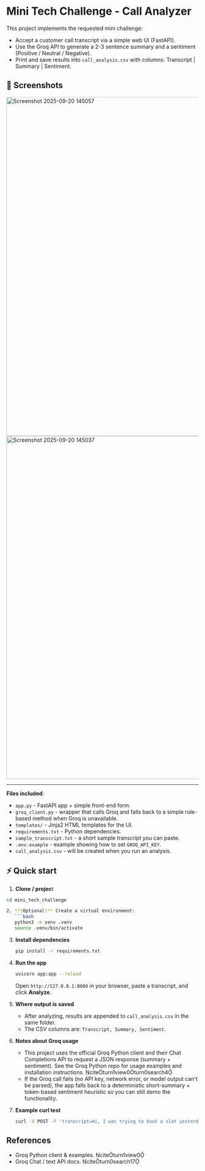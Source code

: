 # Mini Tech Challenge - Call Analyzer

This project implements the requested mini challenge:
- Accept a customer call transcript via a simple web UI (FastAPI).
- Use the Groq API to generate a 2-3 sentence summary and a sentiment (Positive / Neutral / Negative).
- Print and save results into `call_analysis.csv` with columns: Transcript | Summary | Sentiment.

## 📱 Screenshots
<img width="1890" height="885" alt="Screenshot 2025-09-20 145057" src="https://github.com/user-attachments/assets/10b46256-ca75-41a7-9a1f-dd9216551f2a" />
<img width="1905" height="896" alt="Screenshot 2025-09-20 145037" src="https://github.com/user-attachments/assets/3c48575d-11f1-4470-96a9-85df6d62d81d" />

---

**Files included**:
- `app.py` - FastAPI app + simple front-end form.
- `groq_client.py` - wrapper that calls Groq and falls back to a simple rule-based method when Groq is unavailable.
- `templates/` - Jinja2 HTML templates for the UI.
- `requirements.txt` - Python dependencies.
- `sample_transcript.txt` - a short sample transcript you can paste.
- `.env.example` - example showing how to set `GROQ_API_KEY`.
- `call_analysis.csv` - will be created when you run an analysis.

## ⚡ Quick start

1. **Clone / projec**t
```bash
cd mini_tech_challenge

2. **(Optional)** Create a virtual environment:
   ```bash
   python3 -m venv .venv
   source .venv/bin/activate
   ```

3. **Install dependencies**
   ```bash
   pip install -r requirements.txt
   ```

4. **Run the app**
   ```bash
   uvicorn app:app --reload
   ```
   Open `http://127.0.0.1:8000` in your browser, paste a transcript, and click **Analyze**.

5. **Where output is saved**
   - After analyzing, results are appended to `call_analysis.csv` in the same folder.
   - The CSV columns are: `Transcript, Summary, Sentiment`.

6. **Notes about Groq usage**
   - This project uses the official Groq Python client and their Chat Completions API to request a JSON response (summary + sentiment). See the Groq Python repo for usage examples and installation instructions. citeturn1view0turn0search4
   - If the Groq call fails (no API key, network error, or model output can't be parsed), the app falls back to a deterministic short-summary + token-based sentiment heuristic so you can still demo the functionality.

7. **Example curl test**
   ```bash
   curl -X POST -F 'transcript=Hi, I was trying to book a slot yesterday but the payment failed and I received no email confirmation.' http://127.0.0.1:8000/analyze
   ```

## References
- Groq Python client & examples. citeturn1view0
- Groq Chat / text API docs. citeturn0search17
